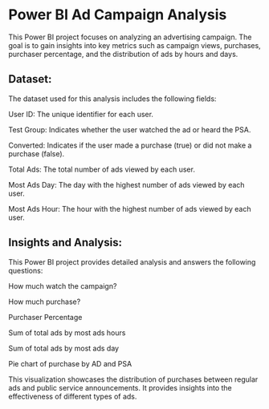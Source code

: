 # Power BI Ad Campaign Analysis
This Power BI project focuses on analyzing an advertising campaign. The goal is to gain insights into key metrics such as campaign views, purchases, purchaser percentage, and the distribution of ads by hours and days. 

## Dataset:
The dataset used for this analysis includes the following fields:

User ID: The unique identifier for each user.

Test Group: Indicates whether the user watched the ad or heard the PSA.

Converted: Indicates if the user made a purchase (true) or did not make a purchase (false).

Total Ads: The total number of ads viewed by each user.

Most Ads Day: The day with the highest number of ads viewed by each user.

Most Ads Hour: The hour with the highest number of ads viewed by each user.



## Insights and Analysis:
This Power BI project provides detailed analysis and answers the following questions:

How much watch the campaign?

How much purchase?

Purchaser Percentage

Sum of total ads by most ads hours

Sum of total ads by most ads day

Pie chart of purchase by AD and PSA


This visualization showcases the distribution of purchases between regular ads and public service announcements. It provides insights into the effectiveness of different types of ads.
